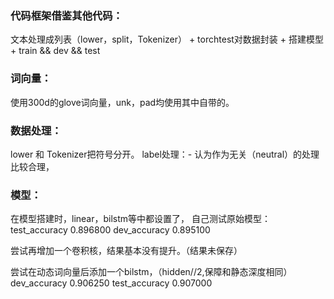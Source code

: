 ### 代码框架借鉴其他代码：
文本处理成列表（lower，split，Tokenizer） +  torchtest对数据封装  +  搭建模型  +  train && dev && test
### 词向量：
使用300d的glove词向量，unk，pad均使用其中自带的。
### 数据处理：
lower 和 Tokenizer把符号分开。
label处理：- 认为作为无关（neutral）的处理比较合理，
### 模型：
在模型搭建时，linear，bilstm等中都设置了，
自己测试原始模型：
test_accuracy 0.896800  dev_accuracy 0.895100

尝试再增加一个卷积核，结果基本没有提升。（结果未保存）

尝试在动态词向量后添加一个bilstm，（hidden//2,保障和静态深度相同）
dev_accuracy 0.906250  test_accuracy 0.907000
